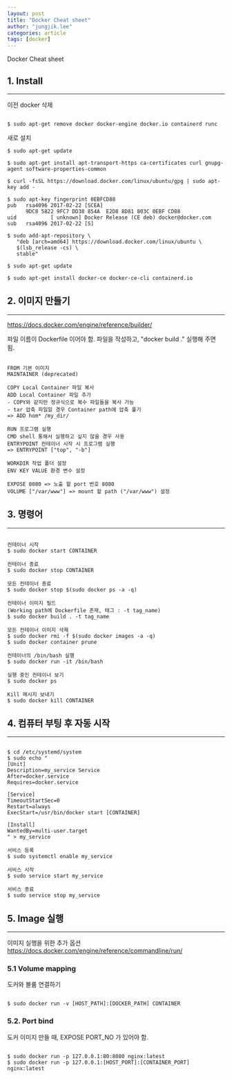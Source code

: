 ```yaml
---
layout: post
title: "Docker Cheat sheet"
author: "jungjik.lee"
categories: article
tags: [docker]
---
```


Docker Cheat sheet

## 1. Install
---
이전 docker 삭제
<pre><code>
$ sudo apt-get remove docker docker-engine docker.io containerd runc
</code></pre>

새로 설치
~~~shell
$ sudo apt-get update

$ sudo apt-get install apt-transport-https ca-certificates curl gnupg-agent software-properties-common

$ curl -fsSL https://download.docker.com/linux/ubuntu/gpg | sudo apt-key add -

$ sudo apt-key fingerprint 0EBFCD88
pub   rsa4096 2017-02-22 [SCEA]
      9DC8 5822 9FC7 DD38 854A  E2D8 8D81 803C 0EBF CD88
uid           [ unknown] Docker Release (CE deb) docker@docker.com
sub   rsa4096 2017-02-22 [S]

$ sudo add-apt-repository \
   "deb [arch=amd64] https://download.docker.com/linux/ubuntu \
   $(lsb_release -cs) \
   stable"

$ sudo apt-get update

$ sudo apt-get install docker-ce docker-ce-cli containerd.io
~~~

## 2. 이미지 만들기
---
https://docs.docker.com/engine/reference/builder/

파일 이름이 Dockerfile 이어야 함.
파일을 작성하고, "docker build ." 실행해 주면 됨.
<pre><code>
FROM 기본 이미지
MAINTAINER (deprecated)

COPY Local Container 파일 복사
ADD Local Container 파일 추가
- COPY와 같지만 정규식으로 복수 파일들을 복사 가능
- tar 압축 파일일 경우 Container path에 압축 풀기
=> ADD hom* /my_dir/

RUN 프로그램 실행
CMD shell 통해서 실행하고 싶지 않을 경우 사용
ENTRYPOINT 컨테이너 시작 시 프로그램 실행
=> ENTRYPOINT ["top", "-b"]

WORKDIR 작업 폴더 설정
ENV KEY VALUE 환경 변수 설정

EXPOSE 8080 => 노출 할 port 번호 8080
VOLUME ["/var/www"] => mount 할 path ("/var/www") 설정
</code></pre>

## 3. 명령어
---
<pre><code>
컨테이너 시작
$ sudo docker start CONTAINER

컨테이너 종료
$ sudo docker stop CONTAINER

모든 컨테이너 종료
$ sudo docker stop $(sudo docker ps -a -q)

컨테이너 이미지 빌드
(Working path에 Dockerfile 존재, 태그 : -t tag_name)
$ sudo docker build . -t tag_name

모든 컨테이너 이미지 삭제
$ sudo docker rmi -f $(sudo docker images -a -q)
$ sudo docker container prune

컨테이너의 /bin/bash 실행
$ sudo docker run -it /bin/bash

실행 중인 컨테이너 보기
$ sudo docker ps

Kill 메시지 보내기
$ sudo docker kill CONTAINER
</code></pre>

## 4. 컴퓨터 부팅 후 자동 시작
---
<pre><code>
$ cd /etc/systemd/system
$ sudo echo "
[Unit]
Description=my_service Service
After=docker.service
Requires=docker.service

[Service]
TimeoutStartSec=0
Restart=always
ExecStart=/usr/bin/docker start [CONTAINER]

[Install]
WantedBy=multi-user.target
" > my_service

서비스 등록
$ sudo systemctl enable my_service

서비스 시작
$ sudo service start my_service

서비스 종료
$ sudo service stop my_service
</code></pre>

## 5. Image 실행
---

이미지 실행을 위한 추가 옵션
https://docs.docker.com/engine/reference/commandline/run/

### 5.1 Volume mapping
도커와 볼륨 연결하기
<pre><code>
$ sudo docker run -v [HOST_PATH]:[DOCKER_PATH] CONTAINER
</code></pre>

### 5.2. Port bind
도커 이미지 만들 때, EXPOSE PORT_NO 가 있어야 함.
<pre><code>
$ sudo docker run -p 127.0.0.1:80:8080 nginx:latest
$ sudo docker run -p 127.0.0.1:[HOST_PORT]:[CONTAINER_PORT] nginx:latest
</code></pre>